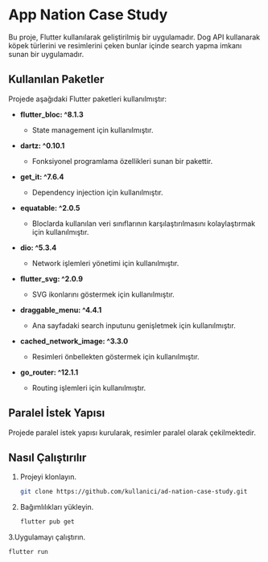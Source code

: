 # App Nation Case Study

Bu proje, Flutter kullanılarak geliştirilmiş bir uygulamadır. Dog API kullanarak köpek türlerini ve resimlerini çeken bunlar içinde search yapma imkanı sunan bir uygulamadır.

## Kullanılan Paketler

Projede aşağıdaki Flutter paketleri kullanılmıştır:

- **flutter_bloc: ^8.1.3**
  - State management için kullanılmıştır.

- **dartz: ^0.10.1**
  - Fonksiyonel programlama özellikleri sunan bir pakettir.

- **get_it: ^7.6.4**
  - Dependency injection için kullanılmıştır.

- **equatable: ^2.0.5**
  - Bloclarda kullanılan veri sınıflarının karşılaştırılmasını kolaylaştırmak için kullanılmıştır.

- **dio: ^5.3.4**
  - Network işlemleri yönetimi için kullanılmıştır.

- **flutter_svg: ^2.0.9**
  - SVG ikonlarını göstermek için kullanılmıştır.

- **draggable_menu: ^4.4.1**
  - Ana sayfadaki search inputunu genişletmek için kullanılmıştır.

- **cached_network_image: ^3.3.0**
  - Resimleri önbellekten göstermek için kullanılmıştır.

- **go_router: ^12.1.1**
  - Routing işlemleri için kullanılmıştır.

## Paralel İstek Yapısı

Projede paralel istek yapısı kurularak, resimler paralel olarak çekilmektedir.

## Nasıl Çalıştırılır

1. Projeyi klonlayın.
   ```bash
   git clone https://github.com/kullanici/ad-nation-case-study.git
   
2. Bağımlılıkları yükleyin.
   ```bash
   flutter pub get
   
3.Uygulamayı çalıştırın.
  ```bash
  flutter run
